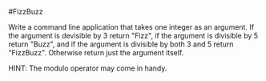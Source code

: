 #FizzBuzz

Write a command line application that takes one integer as an argument. If the argument is devisible by 3 return "Fizz", if the argument is divisible by 5 return "Buzz", and if the argument is divisible by both 3 and 5 return "FizzBuzz". Otherwise return just the argument itself. 

HINT: The modulo operator may come in handy. 

